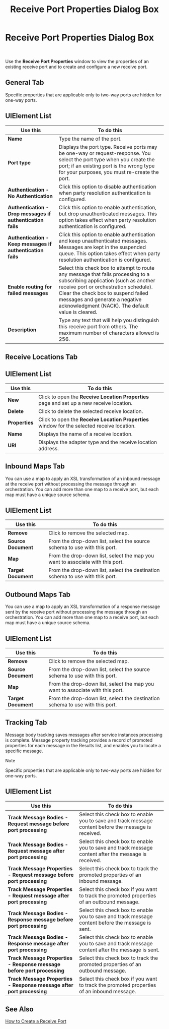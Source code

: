 ﻿---
title: Receive Port Properties Dialog Box
TOCTitle: Receive Port Properties Dialog Box
ms:assetid: ad315dc4-2894-4bcf-84d9-e2827b328f7c
ms:mtpsurl: https://msdn.microsoft.com/library/Aa578044(v=BTS.80)
ms:contentKeyID: 51530492
ms.date: 08/30/2017
mtps_version: v=BTS.80
f1_keywords:
- bts10.admin.receiveport.properties
---

# Receive Port Properties Dialog Box

 

Use the **Receive Port Properties** window to view the properties of an existing receive port and to create and configure a new receive port.

## General Tab

Specific properties that are applicable only to two-way ports are hidden for one-way ports.

## UIElement List

<table>
<thead>
<tr class="header">
<th>Use this</th>
<th>To do this</th>
</tr>
</thead>
<tbody>
<tr class="odd">
<td><strong>Name</strong></td>
<td>Type the name of the port.</td>
</tr>
<tr class="even">
<td><strong>Port type</strong></td>
<td>Displays the port type. Receive ports may be one-way or request-response. You select the port type when you create the port; if an existing port is the wrong type for your purposes, you must re-create the port.</td>
</tr>
<tr class="odd">
<td><strong>Authentication - No Authentication</strong></td>
<td>Click this option to disable authentication when party resolution authentication is configured.</td>
</tr>
<tr class="even">
<td><strong>Authentication - Drop messages if authentication fails</strong></td>
<td>Click this option to enable authentication, but drop unauthenticated messages. This option takes effect when party resolution authentication is configured.</td>
</tr>
<tr class="odd">
<td><strong>Authentication - Keep messages if authentication fails</strong></td>
<td>Click this option to enable authentication and keep unauthenticated messages. Messages are kept in the suspended queue. This option takes effect when party resolution authentication is configured.</td>
</tr>
<tr class="even">
<td><strong>Enable routing for failed messages</strong></td>
<td>Select this check box to attempt to route any message that fails processing to a subscribing application (such as another receive port or orchestration schedule). Clear the check box to suspend failed messages and generate a negative acknowledgment (NACK). The default value is cleared.</td>
</tr>
<tr class="odd">
<td><strong>Description</strong></td>
<td>Type any text that will help you distinguish this receive port from others. The maximum number of characters allowed is 256.</td>
</tr>
</tbody>
</table>


## Receive Locations Tab

## UIElement List

<table>
<thead>
<tr class="header">
<th>Use this</th>
<th>To do this</th>
</tr>
</thead>
<tbody>
<tr class="odd">
<td><strong>New</strong></td>
<td>Click to open the <strong>Receive Location Properties</strong> page and set up a new receive location.</td>
</tr>
<tr class="even">
<td><strong>Delete</strong></td>
<td>Click to delete the selected receive location.</td>
</tr>
<tr class="odd">
<td><strong>Properties</strong></td>
<td>Click to open the <strong>Receive Location Properties</strong> window for the selected receive location.</td>
</tr>
<tr class="even">
<td><strong>Name</strong></td>
<td>Displays the name of a receive location.</td>
</tr>
<tr class="odd">
<td><strong>URI</strong></td>
<td>Displays the adapter type and the receive location address.</td>
</tr>
</tbody>
</table>


## Inbound Maps Tab

You can use a map to apply an XSL transformation of an inbound message at the receive port without processing the message through an orchestration. You can add more than one map to a receive port, but each map must have a unique source schema.

## UIElement List

<table>
<thead>
<tr class="header">
<th>Use this</th>
<th>To do this</th>
</tr>
</thead>
<tbody>
<tr class="odd">
<td><strong>Remove</strong></td>
<td>Click to remove the selected map.</td>
</tr>
<tr class="even">
<td><strong>Source Document</strong></td>
<td>From the drop-down list, select the source schema to use with this port.</td>
</tr>
<tr class="odd">
<td><strong>Map</strong></td>
<td>From the drop-down list, select the map you want to associate with this port.</td>
</tr>
<tr class="even">
<td><strong>Target Document</strong></td>
<td>From the drop-down list, select the destination schema to use with this port.</td>
</tr>
</tbody>
</table>


## Outbound Maps Tab

You can use a map to apply an XSL transformation of a response message sent by the receive port without processing the message through an orchestration. You can add more than one map to a receive port, but each map must have a unique source schema.

## UIElement List

<table>
<thead>
<tr class="header">
<th>Use this</th>
<th>To do this</th>
</tr>
</thead>
<tbody>
<tr class="odd">
<td><strong>Remove</strong></td>
<td>Click to remove the selected map.</td>
</tr>
<tr class="even">
<td><strong>Source Document</strong></td>
<td>From the drop-down list, select the source schema to use with this port.</td>
</tr>
<tr class="odd">
<td><strong>Map</strong></td>
<td>From the drop-down list, select the map you want to associate with this port.</td>
</tr>
<tr class="even">
<td><strong>Target Document</strong></td>
<td>From the drop-down list, select the destination schema to use with this port.</td>
</tr>
</tbody>
</table>


## Tracking Tab

Message body tracking saves messages after service instances processing is complete. Message property tracking provides a record of promoted properties for each message in the Results list, and enables you to locate a specific message.


> [!NOTE]
> <P>Specific properties that are applicable only to two-way ports are hidden for one-way ports.</P>



## UIElement List

<table>
<thead>
<tr class="header">
<th>Use this</th>
<th>To do this</th>
</tr>
</thead>
<tbody>
<tr class="odd">
<td><strong>Track Message Bodies - Request message before port processing</strong></td>
<td>Select this check box to enable you to save and track message content before the message is received.</td>
</tr>
<tr class="even">
<td><strong>Track Message Bodies - Request message after port processing</strong></td>
<td>Select this check box to enable you to save and track message content after the message is received.</td>
</tr>
<tr class="odd">
<td><strong>Track Message Properties - Request message before port processing</strong></td>
<td>Select this check box to track the promoted properties of an inbound message.</td>
</tr>
<tr class="even">
<td><strong>Track Message Properties - Request message after port processing</strong></td>
<td>Select this check box if you want to track the promoted properties of an outbound message.</td>
</tr>
<tr class="odd">
<td><strong>Track Message Bodies - Response message before port processing</strong></td>
<td>Select this check box to enable you to save and track message content before the message is sent.</td>
</tr>
<tr class="even">
<td><strong>Track Message Bodies - Response message after port processing</strong></td>
<td>Select this check box to enable you to save and track message content after the message is sent.</td>
</tr>
<tr class="odd">
<td><strong>Track Message Properties - Response message before port processing</strong></td>
<td>Select this check box to track the promoted properties of an outbound message.</td>
</tr>
<tr class="even">
<td><strong>Track Message Properties - Response message after port processing</strong></td>
<td>Select this check box if you want to track the promoted properties of an inbound message.</td>
</tr>
</tbody>
</table>


## See Also

[How to Create a Receive Port](https://msdn.microsoft.com/library/aa559206\(v=bts.80\))

